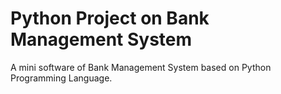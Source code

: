 # Python Project on Bank Management System
A mini software of Bank Management System based on Python Programming Language.
